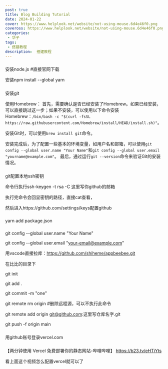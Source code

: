 ```yaml
---
post: true
title: Blog Building Tutorial
date: 2024-01-22
cover: https://www.helplook.net/website/not-using-mouse.6d4e46f0.png
coveross: https://www.helplook.net/website/not-using-mouse.6d4e46f0.png
categories:
 - 华子
tags:
 - 搭建教程
description:  搭建教程
---
```


###
安装node.js #直接官网下载

安装npm install --global yarn

###
安装git

使用Homebrew：
首先，需要确认是否已经安装了Homebrew。如果已经安装，可以直接跳过这一步；如果不安装，可以使用以下命令安装Homebrew：`/bin/bash -c "$(curl -fsSL https://raw.githubusercontent.com/Homebrew/install/HEAD/install.sh)"`。

安装Git时，可以使用`brew install git`命令。

安装完成后，为了配置一些基本的环境变量，如用户名和邮箱，可以使用`git config --global user.name "Your Name"`和`git config --global user.email "yourname@example.com"`。
最后，通过运行`git --version`命令来验证Git的安装情况。

###
git配置本地ssh密钥

命令行执行ssh-keygen -t rsa -C 这里写你github的邮箱

执行完命令会回显密钥的路径，直接cat查看，

然后进入https://github.com/settings/keys配置github


###
yarn add package.json

###
git config --global user.name "Your Name"

git config --global user.email "your-email@example.com"

用vscode直接拉库：https://github.com/shiheme/appbeebee.git

在比比的目录下

git init

git add .

git commit -m "one"

git remote rm origin #删除远程源，可以不执行此命令

git remote add origin git@github.com:这里写仓库名字.git

git push -f origin main


###
用github账号登录vercel.com

###
【两分钟使用 Vercel 免费部署你的静态网站-哔哩哔哩】 https://b23.tv/eHTiYts

看上面这个视频怎么配置vercel就可以了
